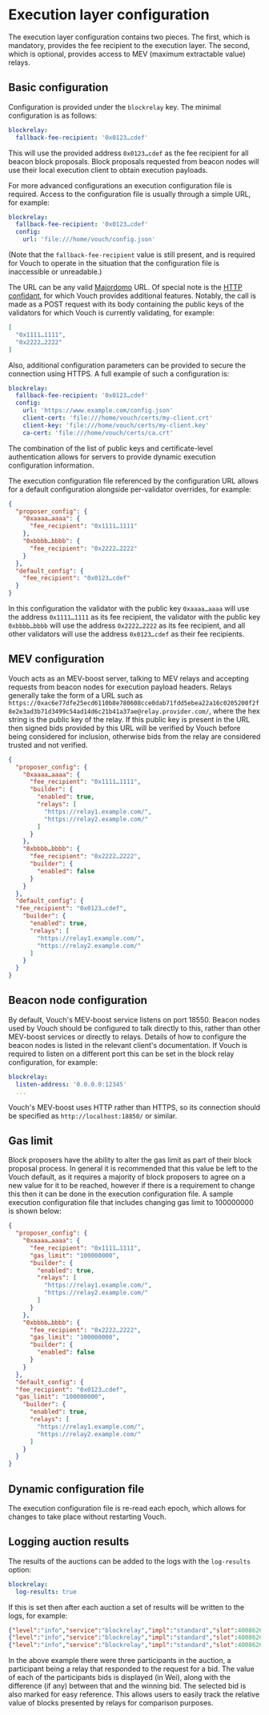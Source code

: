 # Execution layer configuration
The execution layer configuration contains two pieces.  The first, which is mandatory, provides the fee recipient to the execution layer.  The second, which is optional, provides access to MEV (maximum extractable value) relays.

## Basic configuration

Configuration is provided under the `blockrelay` key.  The minimal configuration is as follows:

```YAML
blockrelay:
  fallback-fee-recipient: '0x0123…cdef'
```

This will use the provided address `0x0123…cdef` as the fee recipient for all beacon block proposals.  Block proposals requested from beacon nodes will use their local execution client to obtain execution payloads.

For more advanced configurations an execution configuration file is required.  Access to the configuration file is usually through a simple URL, for example:

```YAML
blockrelay:
  fallback-fee-recipient: '0x0123…cdef'
  config:
    url: 'file:///home/vouch/config.json'
```

(Note that the `fallback-fee-recipient` value is still present, and is required for Vouch to operate in the situation that the configuration file is inaccessible or unreadable.)

The URL can be any valid [Majordomo](https://github.com/wealdtech/go-majordomo) URL.  Of special note is the [HTTP confidant](https://github.com/wealdtech/go-majordomo/blob/master/confidants/http/service.go#L32), for which Vouch provides additional features.  Notably, the call is made as a POST request with its body containing the public keys of the validators for which Vouch is currently validating, for example:

```json
[
  "0x1111…1111",
  "0x2222…2222"
]
```

Also, additional configuration parameters can be provided to secure the connection using HTTPS.  A full example of such a configuration is:

```YAML
blockrelay:
  fallback-fee-recipient: '0x0123…cdef'
  config:
    url: 'https://www.example.com/config.json'
    client-cert: 'file:///home/vouch/certs/my-client.crt'
    client-key: 'file:///home/vouch/certs/my-client.key'
    ca-cert: 'file:///home/vouch/certs/ca.crt'
```

The combination of the list of public keys and certificate-level authentication allows for servers to provide dynamic execution configuration information.

The execution configuration file referenced by the configuration URL allows for a default configuration alongside per-validator overrides, for example:

```json
{
  "proposer_config": {
    "0xaaaa…aaaa": {
      "fee_recipient": "0x1111…1111"
    },
    "0xbbbb…bbbb": {
      "fee_recipient": "0x2222…2222"
    }
  },
  "default_config": {
    "fee_recipient": "0x0123…cdef"
  }
}
```

In this configuration the validator with the public key `0xaaaa…aaaa` will use the address `0x1111…1111` as its fee recipient, the validator with the public key `0xbbbb…bbbb` will use the address `0x2222…2222` as its fee recipient, and all other validators will use the address `0x0123…cdef` as their fee recipients.

## MEV configuration

Vouch acts as an MEV-boost server, talking to MEV relays and accepting requests from beacon nodes for execution payload headers.  Relays generally take the form of a URL such as `https://0xac6e77dfe25ecd6110b8e780608cce0dab71fdd5ebea22a16c0205200f2f8e2e3ad3b71d3499c54ad14d6c21b41a37ae@relay.provider.com/`, where the hex string is the public key of the relay.  If this public key is present in the URL then signed bids provided by this URL will be verified by Vouch before being considered for inclusion, otherwise bids from the relay are considered trusted and not verified.

```json
{
  "proposer_config": {
    "0xaaaa…aaaa": {
      "fee_recipient": "0x1111…1111",
      "builder": {
        "enabled": true,
        "relays": [
          "https://relay1.example.com/",
          "https://relay2.example.com/"
        ]
      }
    },
    "0xbbbb…bbbb": {
      "fee_recipient": "0x2222…2222",
      "builder": {
        "enabled": false
      }
    }
  },
  "default_config": {
  "fee_recipient": "0x0123…cdef",
    "builder": {
      "enabled": true,
      "relays": [
        "https://relay1.example.com/",
        "https://relay2.example.com/"
      ]
    }
  }
}
```

## Beacon node configuration
By default, Vouch's MEV-boost service listens on port 18550.  Beacon nodes used by Vouch should be configured to talk directly to this, rather than other MEV-boost services or directly to relays.  Details of how to configure the beacon nodes is listed in the relevant client's documentation.  If Vouch is required to listen on a different port this can be set in the block relay configuration, for example:

```YAML
blockrelay:
  listen-address: '0.0.0.0:12345'
  ...
```

Vouch's MEV-boost uses HTTP rather than HTTPS, so its connection should be specified as `http://localhost:18850/` or similar.

## Gas limit
Block proposers have the ability to alter the gas limit as part of their block proposal process.  In general it is recommended that this value be left to the Vouch default, as it requires a majority of block proposers to agree on a new value for it to be reached, however if there is a requirement to change this then it can be done in the execution configuration file.  A sample execution configuration file that includes changing gas limit to 100000000 is shown below:

```json
{
  "proposer_config": {
    "0xaaaa…aaaa": {
      "fee_recipient": "0x1111…1111",
      "gas_limit": "100000000",
      "builder": {
        "enabled": true,
        "relays": [
          "https://relay1.example.com/",
          "https://relay2.example.com/"
        ]
      }
    },
    "0xbbbb…bbbb": {
      "fee_recipient": "0x2222…2222",
      "gas_limit": "100000000",
      "builder": {
        "enabled": false
      }
    }
  },
  "default_config": {
  "fee_recipient": "0x0123…cdef",
  "gas_limit": "100000000",
    "builder": {
      "enabled": true,
      "relays": [
        "https://relay1.example.com/",
        "https://relay2.example.com/"
      ]
    }
  }
}
```

## Dynamic configuration file

The execution configuration file is re-read each epoch, which allows for changes to take place without restarting Vouch.

## Logging auction results

The results of the auctions can be added to the logs with the `log-results` option:

```YAML
blockrelay:
  log-results: true
```

If this is set then after each auction a set of results will be written to the logs, for example:

```json
{"level":"info","service":"blockrelay","impl":"standard","slot":4008626,"provider":"https://relay-goerli.edennetwork.io","value":"19660294862786212","delta":"628156784573160","selected":false,"time":"2022-10-01T08:05:12Z","message":"Auction participant"}
{"level":"info","service":"blockrelay","impl":"standard","slot":4008626,"provider":"https://builder-relay-goerli.blocknative.com","value":"20288451647359372","delta":"0","selected":true,"time":"2022-10-01T08:05:12Z","message":"Auction participant"}
{"level":"info","service":"blockrelay","impl":"standard","slot":4008626,"provider":"https://builder-relay-goerli.flashbots.net","value":"20288451647047372","delta":"312000","selected":false,"time":"2022-10-01T08:05:12Z","message":"Auction participant"}
```

In the above example there were three participants in the auction, a participant being a relay that responded to the request for a bid.  The value of each of the participants bids is displayed (in Wei), along with the difference (if any) between that and the winning bid. The selected bid is also marked for easy reference.  This allows users to easily track the relative value of blocks presented by relays for comparison purposes.
